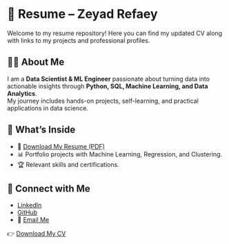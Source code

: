 # 📄 Resume – Zeyad Refaey  

Welcome to my resume repository! Here you can find my updated CV along with links to my projects and professional profiles. 

## 👨‍💻 About Me  
I am a **Data Scientist & ML Engineer** passionate about turning data into actionable insights through **Python, SQL, Machine Learning, and Data Analytics**.  
My journey includes hands-on projects, self-learning, and practical applications in data science.  

## 📂 What’s Inside  
- 📑 [Download My Resume (PDF)](CV.pdf)  
- 📊 Portfolio projects with Machine Learning, Regression, and Clustering.  
- 🏆 Relevant skills and certifications.  

## 🔗 Connect with Me  
- [LinkedIn](https://linkedin.com/in/zeyadrefaey)  
- [GitHub](https://github.com/z3yad30)  
- 📧 [Email Me](mailto:zeyad@example.com)  

👉 [Download My CV](https://github.com/z3yad30/resume/raw/main/CV.pdf)
